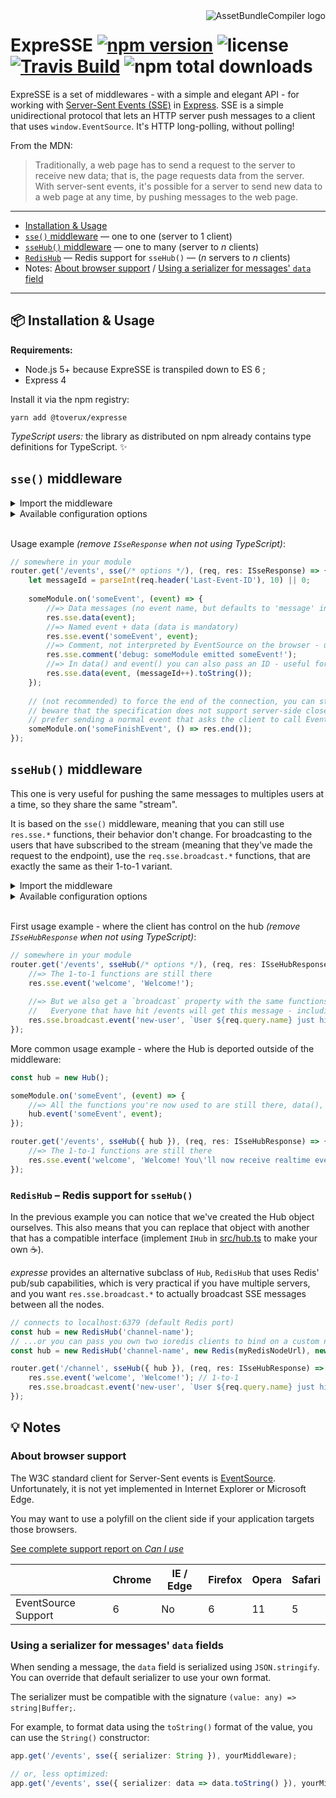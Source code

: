<img src="https://raw.githubusercontent.com/toverux/expresse/master/expresse.png" alt="AssetBundleCompiler logo" align="right">

# ExpreSSE [![npm version](https://img.shields.io/npm/v/@toverux/expresse.svg?style=flat-square)](https://www.npmjs.com/package/@toverux/expresse) ![license](https://img.shields.io/github/license/mitmadness/UnityInvoker.svg?style=flat-square) [![Travis Build](https://img.shields.io/travis/toverux/expresse.svg?style=flat-square)](https://travis-ci.org/toverux/expresse) ![npm total downloads](https://img.shields.io/npm/dt/@toverux/expresse.svg?style=flat-square)

ExpreSSE is a set of middlewares - with a simple and elegant API - for working with [Server-Sent Events (SSE)](https://developer.mozilla.org/en-US/docs/Web/API/Server-sent_events) in [Express](http://expressjs.com/fr/). SSE is a simple unidirectional protocol that lets an HTTP server push messages to a client that uses `window.EventSource`. It's HTTP long-polling, without polling!

From the MDN:

> Traditionally, a web page has to send a request to the server to receive new data; that is, the page requests data from the server. With server-sent events, it's possible for a server to send new data to a web page at any time, by pushing messages to the web page. 

----------------

 - [Installation & Usage](#package-installation--usage)
 - [`sse()` middleware](#sse-middleware) — one to one (server to 1 client)
 - [`sseHub()` middleware](#ssehub-middleware) — one to many (server to _n_ clients)
 - [`RedisHub`](#redishub--redis-support-for-ssehub) — Redis support for `sseHub()` — (_n_ servers to _n_ clients)
 - Notes:
   [About browser support](#about-browser-support) / [Using a serializer for messages' `data` field](#using-a-serializer-for-messages-data-fields)

----------------

## :package: Installation & Usage

**Requirements:**

 - Node.js 5+ because ExpreSSE is transpiled down to ES 6 ;
 - Express 4

Install it via the npm registry:

```
yarn add @toverux/expresse
```

*TypeScript users:* the library as distributed on npm already contains type definitions for TypeScript. :sparkles:

## `sse()` middleware

<details>
<summary>Import the middleware</summary>

 - Using ES 2015 imports:
 
   `ISseResponse` is a TypeScript interface. Don't try to import it when using JavaScript.

   ```typescript
   import { ISseResponse, sse } from '@toverux/expresse';
   
   // named export { sse } is also exported as { default }:
   import sse from '@toverux/expresse';
   ```

 - Using CommonJS:

   ```javascript
   const { sse } = require('@toverux/expresse');
   ```
</details>

<details>
<summary>Available configuration options</summary>

```typescript
interface ISseMiddlewareOptions {
    /**
     * Serializer function applied on all messages' data field (except when you direclty pass a Buffer).
     * SSE comments are not serialized using this function.
     *
     * @default JSON.stringify
     */
    serializer?: (value: any) => string|Buffer;

    /**
     * Determines the interval, in milliseconds, between keep-alive packets (neutral SSE comments).
     *
     * @default 5000
     */
    keepAliveInterval?: number;
}
```

:arrow_right: [Read more about `serializer`](#using-a-serializer-for-messages-data-fields)
</details>
<br>

Usage example *(remove `ISseResponse` when not using TypeScript)*:

```typescript
// somewhere in your module
router.get('/events', sse(/* options */), (req, res: ISseResponse) => {
    let messageId = parseInt(req.header('Last-Event-ID'), 10) || 0;
    
    someModule.on('someEvent', (event) => {
        //=> Data messages (no event name, but defaults to 'message' in the browser).
        res.sse.data(event);
        //=> Named event + data (data is mandatory)
        res.sse.event('someEvent', event);
        //=> Comment, not interpreted by EventSource on the browser - useful for debugging/self-documenting purposes.
        res.sse.comment('debug: someModule emitted someEvent!');
        //=> In data() and event() you can also pass an ID - useful for replay with Last-Event-ID header.
        res.sse.data(event, (messageId++).toString());
    });
    
    // (not recommended) to force the end of the connection, you can still use res.end()
    // beware that the specification does not support server-side close, so this will result in an error in EventSource.
    // prefer sending a normal event that asks the client to call EventSource#close() itself to gracefully terminate.
    someModule.on('someFinishEvent', () => res.end());
});
```

## `sseHub()` middleware

This one is very useful for pushing the same messages to multiples users at a time, so they share the same "stream".

It is based on the `sse()` middleware, meaning that you can still use `res.sse.*` functions, their behavior don't change.
For broadcasting to the users that have subscribed to the stream (meaning that they've made the request to the endpoint), use the `req.sse.broadcast.*` functions, that are exactly the same as their 1-to-1 variant.

<details>
<summary>Import the middleware</summary>

 - Using ES 2015 imports:
 
   `ISseHubResponse` is a TypeScript interface. Don't try to import it when using JavaScript.

   ```typescript
   import { Hub, ISseHubResponse, sseHub } from '@toverux/expresse';
   ```

 - Using CommonJS:

   ```javascript
   const { Hub, sseHub } = require('@toverux/expresse');
   ```
</details>

<details>
<summary>Available configuration options</summary>

The options are the same from the `sse()` middleware ([see above](#sse-middleware)), plus another, `hub`:

```typescript
interface ISseHubMiddlewareOptions extends ISseMiddlewareOptions {
    /**
     * You can pass a Hub instance for controlling the stream outside of the middleware.
     * Otherwise, a Hub is automatically created.
     * 
     * @default Hub
     */
    hub: Hub;
}
```
</details>
<br>

First usage example - where the client has control on the hub *(remove `ISseHubResponse` when not using TypeScript)*:

```typescript
// somewhere in your module
router.get('/events', sseHub(/* options */), (req, res: ISseHubResponse) => {
    //=> The 1-to-1 functions are still there
    res.sse.event('welcome', 'Welcome!');
    
    //=> But we also get a `broadcast` property with the same functions inside.
    //   Everyone that have hit /events will get this message - including the sender!
    res.sse.broadcast.event('new-user', `User ${req.query.name} just hit the /channel endpoint`);
});
```

More common usage example - where the Hub is deported outside of the middleware:

```typescript
const hub = new Hub();

someModule.on('someEvent', (event) => {
    //=> All the functions you're now used to are still there, data(), event() and comment().
    hub.event('someEvent', event);
});

router.get('/events', sseHub({ hub }), (req, res: ISseHubResponse) => {
    //=> The 1-to-1 functions are still there
    res.sse.event('welcome', 'Welcome! You\'ll now receive realtime events from someModule like everyone else');
});
```

### `RedisHub` – Redis support for `sseHub()`

In the previous example you can notice that we've created the Hub object ourselves. This also means that you can replace that object with another that has a compatible interface (implement `IHub` in [src/hub.ts](src/hub.ts) to make your own :coffee:).

_expresse_ provides an alternative subclass of `Hub`, `RedisHub` that uses Redis' pub/sub capabilities, which is very practical if you have multiple servers, and you want `res.sse.broadcast.*` to actually broadcast SSE messages between all the nodes.

```typescript
// connects to localhost:6379 (default Redis port)
const hub = new RedisHub('channel-name');
// ...or you can pass you own two ioredis clients to bind on a custom network address
const hub = new RedisHub('channel-name', new Redis(myRedisNodeUrl), new Redis(myRedisNodeUrl));

router.get('/channel', sseHub({ hub }), (req, res: ISseHubResponse) => {
    res.sse.event('welcome', 'Welcome!'); // 1-to-1
    res.sse.broadcast.event('new-user', `User ${req.query.name} just hit the /channel endpoint`);
});
```

## :bulb: Notes

### About browser support

The W3C standard client for Server-Sent events is [EventSource](https://developer.mozilla.org/fr/docs/Web/API/EventSource). Unfortunately, it is not yet implemented in Internet Explorer or Microsoft Edge.

You may want to use a polyfill on the client side if your application targets those browsers.

[See complete support report on _Can I use_](http://caniuse.com/#feat=eventsource)

|                     | Chrome | IE / Edge | Firefox | Opera | Safari |
|---------------------|--------|-----------|---------|-------|--------|
| EventSource Support | 6      | No        | 6       | 11    | 5      |

### Using a serializer for messages' `data` fields

When sending a message, the `data` field is serialized using `JSON.stringify`. You can override that default serializer to use your own format.

The serializer must be compatible with the signature `(value: any) => string|Buffer;`.

For example, to format data using the `toString()` format of the value, you can use the `String()` constructor:

```typescript
app.get('/events', sse({ serializer: String }), yourMiddleware);

// or, less optimized:
app.get('/events', sse({ serializer: data => data.toString() }), yourMiddleware);
```
